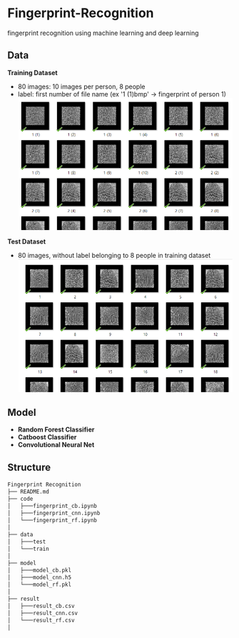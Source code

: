 # Fingerprint-Recognition
fingerprint recognition using machine learning and deep learning

## Data

**Training Dataset** 
* 80 images: 10 images per person, 8 people
* label: first number of file name (ex '1 (1)bmp' -> fingerprint of person 1)
  ![trainset-image](https://github.com/Taehee-K/Fingerprint-Recognition/blob/main/train.png)

**Test Dataset**
* 80 images, without label belonging to 8 people in training dataset
  ![tesetset-image](https://github.com/Taehee-K/Fingerprint-Recognition/blob/main/test.png)

## Model
* **Random Forest Classifier**
* **Catboost Classifier**
* **Convolutional Neural Net**

## Structure
```
Fingerprint Recognition
├── README.md
├── code
│   ├───fingerprint_cb.ipynb
│   ├───fingerprint_cnn.ipynb
│   └───fingerprint_rf.ipynb
│
├── data
│   ├───test
│   └───train
│   
├── model
│   ├───model_cb.pkl
│   ├───model_cnn.h5
│   └───model_rf.pkl
│
├── result
│   ├───result_cb.csv
│   ├───result_cnn.csv
│   └───result_rf.csv 
│   
```